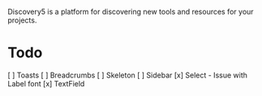 Discovery5 is a platform for discovering new tools and resources for your projects.

# Todo

[ ] Toasts
[ ] Breadcrumbs
[ ] Skeleton
[ ] Sidebar
[x] Select - Issue with Label font
[x] TextField

